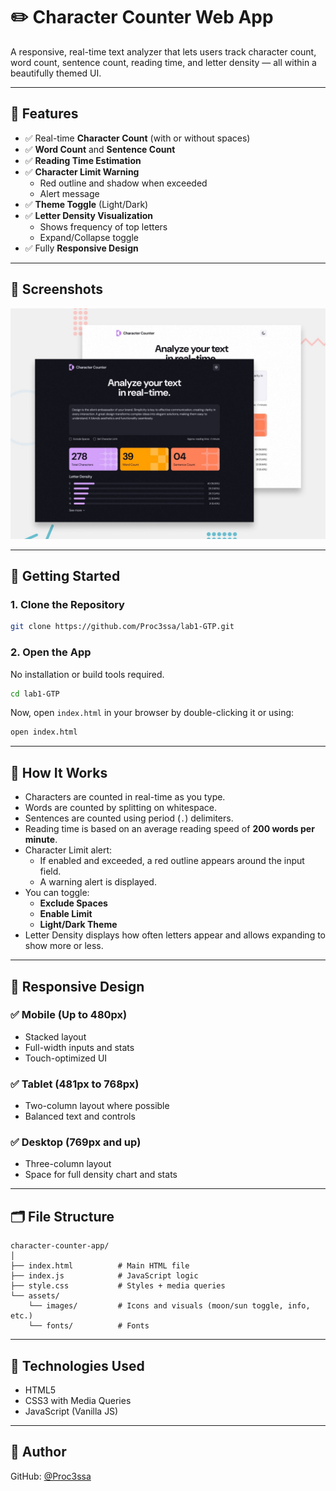 # ✏️ Character Counter Web App

A responsive, real-time text analyzer that lets users track character count, word count, sentence count, reading time, and letter density — all within a beautifully themed UI.

---

## 🌟 Features

- ✅ Real-time **Character Count** (with or without spaces)
- ✅ **Word Count** and **Sentence Count**
- ✅ **Reading Time Estimation**
- ✅ **Character Limit Warning**
  - Red outline and shadow when exceeded
  - Alert message
- ✅ **Theme Toggle** (Light/Dark)
- ✅ **Letter Density Visualization**
  - Shows frequency of top letters
  - Expand/Collapse toggle
- ✅ Fully **Responsive Design**

---

## 📸 Screenshots

![Image](./assets/images/preview.jpg)

---

## 🚀 Getting Started

### 1. Clone the Repository

```bash
git clone https://github.com/Proc3ssa/lab1-GTP.git
```

### 2. Open the App

No installation or build tools required.

```bash
cd lab1-GTP
```

Now, open `index.html` in your browser by double-clicking it or using:

```bash
open index.html
```

---

## 🧠 How It Works

- Characters are counted in real-time as you type.
- Words are counted by splitting on whitespace.
- Sentences are counted using period (`.`) delimiters.
- Reading time is based on an average reading speed of **200 words per minute**.
- Character Limit alert:
  - If enabled and exceeded, a red outline appears around the input field.
  - A warning alert is displayed.
- You can toggle:
  - **Exclude Spaces**
  - **Enable Limit**
  - **Light/Dark Theme**
- Letter Density displays how often letters appear and allows expanding to show more or less.

---

## 📱 Responsive Design

### ✅ Mobile (Up to 480px)

- Stacked layout
- Full-width inputs and stats
- Touch-optimized UI

### ✅ Tablet (481px to 768px)

- Two-column layout where possible
- Balanced text and controls

### ✅ Desktop (769px and up)

- Three-column layout
- Space for full density chart and stats

---

## 🗂️ File Structure

```
character-counter-app/
│
├── index.html          # Main HTML file
├── index.js            # JavaScript logic
├── style.css           # Styles + media queries
└── assets/
    └── images/         # Icons and visuals (moon/sun toggle, info, etc.)
    └── fonts/          # Fonts
```

---

## 🧪 Technologies Used

- HTML5
- CSS3 with Media Queries
- JavaScript (Vanilla JS)

---

## 🙌 Author

GitHub: [@Proc3ssa](https://github.com/Proc3ssa)
